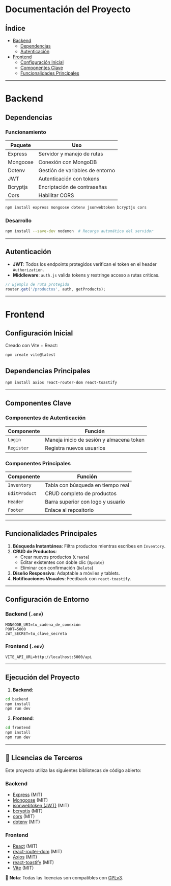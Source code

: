 # Documentación del Proyecto

## Índice
- [Backend](#backend)
  - [Dependencias](#dependencias)
  - [Autenticación](#autenticación)
- [Frontend](#frontend)
  - [Configuración Inicial](#configuración-inicial)
  - [Componentes Clave](#componentes-clave)
  - [Funcionalidades Principales](#funcionalidades-principales)

---

# Backend

## Dependencias

### Funcionamiento
| Paquete      | Uso                                  |
|--------------|--------------------------------------|
| Express      | Servidor y manejo de rutas           |
| Mongoose     | Conexión con MongoDB                 |
| Dotenv       | Gestión de variables de entorno      |
| JWT          | Autenticación con tokens             |
| Bcryptjs     | Encriptación de contraseñas          |
| Cors         | Habilitar CORS                       |

```bash
npm install express mongoose dotenv jsonwebtoken bcryptjs cors
```

### Desarrollo
```bash
npm install --save-dev nodemon  # Recarga automática del servidor
```

---

## Autenticación
- **JWT**: Todos los endpoints protegidos verifican el token en el header `Authorization`.
- **Middleware**: `auth.js` valida tokens y restringe acceso a rutas críticas.

```javascript
// Ejemplo de ruta protegida
router.get('/productos', auth, getProducts);
```

---

# Frontend

## Configuración Inicial
Creado con Vite + React:
```bash
npm create vite@latest
```

## Dependencias Principales
```bash
npm install axios react-router-dom react-toastify
```

---

## Componentes Clave

### Componentes de Autenticación
| Componente   | Función                                      |
|--------------|----------------------------------------------|
| `Login`      | Maneja inicio de sesión y almacena token     |
| `Register`   | Registra nuevos usuarios                     |

### Componentes Principales
| Componente       | Función                                      |
|------------------|----------------------------------------------|
| `Inventory`      | Tabla con búsqueda en tiempo real            |
| `EditProduct`    | CRUD completo de productos                   |
| `Header`         | Barra superior con logo y usuario            |
| `Footer`         | Enlace al repositorio                        |

---

## Funcionalidades Principales
1. **Búsqueda Instantánea**: Filtra productos mientras escribes en `Inventory`.
2. **CRUD de Productos**:
   - Crear nuevos productos (`Create`)
   - Editar existentes con doble clic (`Update`)
   - Eliminar con confirmación (`Delete`)
3. **Diseño Responsivo**: Adaptable a móviles y tablets.
4. **Notificaciones Visuales**: Feedback con `react-toastify`.

---

## Configuración de Entorno
### Backend (`.env`)
```env
MONGODB_URI=tu_cadena_de_conexión
PORT=5000
JWT_SECRET=tu_clave_secreta
```

### Frontend (`.env`)
```env
VITE_API_URL=http://localhost:5000/api
```

---

## Ejecución del Proyecto
1. **Backend**:
```bash
cd backend
npm install
npm run dev
```

2. **Frontend**:
```bash
cd frontend
npm install
npm run dev
```
---

## 📜 Licencias de Terceros  
Este proyecto utiliza las siguientes bibliotecas de código abierto:

### Backend  
- [Express](https://expressjs.com/) (MIT)  
- [Mongoose](https://mongoosejs.com/) (MIT)  
- [jsonwebtoken (JWT)](https://www.npmjs.com/package/jsonwebtoken) (MIT)  
- [bcryptjs](https://www.npmjs.com/package/bcryptjs) (MIT)  
- [cors](https://www.npmjs.com/package/cors) (MIT)  
- [dotenv](https://www.npmjs.com/package/dotenv) (MIT)  

### Frontend  
- [React](https://react.dev/) (MIT)  
- [react-router-dom](https://reactrouter.com/) (MIT)  
- [Axios](https://axios-http.com/) (MIT)  
- [react-toastify](https://fkhadra.github.io/react-toastify/) (MIT)  
- [Vite](https://vitejs.dev/) (MIT)  

📌 **Nota**: Todas las licencias son compatibles con [GPLv3](https://www.gnu.org/licenses/gpl-3.0.html).  
